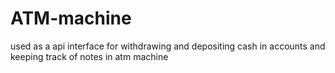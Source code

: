 # ATM-machine
used as a api interface for withdrawing and depositing cash in accounts and keeping track of notes in atm machine
